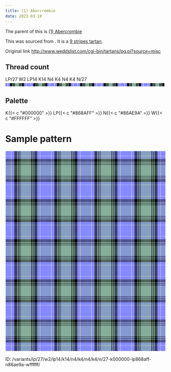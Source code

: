 ```yaml
---
title: (1) Abercrombie
date: 2023-03-18
---
```

The parent of this is [(1) Abercrombie](/tartans/lp/27/w2/lp14/k14/n4/k4/n4/k4/n/27/)


This was sourced from <no value>.  It is a [9 stripes tartan](/stripes/stripes9/).

Original link http://www.weddslist.com/cgi-bin/tartans/pg.pl?source=misc

## Thread count
LP/27 W2 LP14 K14 N4 K4 N4 K4 N/27
![Sett](sett.png)

## Palette
K{{< c "#000000" >}} LP{{< c "#868AFF" >}} N{{< c "#86AE9A" >}} W{{< c "#FFFFFF" >}}

# Sample pattern

![Tartan detail](tartan.png "LP/27 W2 LP14 K14 N4 K4 N4 K4 N/27 tartan")

ID: /variants/lp/27/w2/lp14/k14/n4/k4/n4/k4/n/27-k000000-lp868aff-n86ae9a-wffffff/